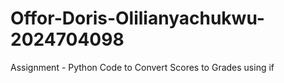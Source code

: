 # Offor-Doris-Olilianyachukwu-2024704098
Assignment - Python Code to Convert Scores to Grades using if
